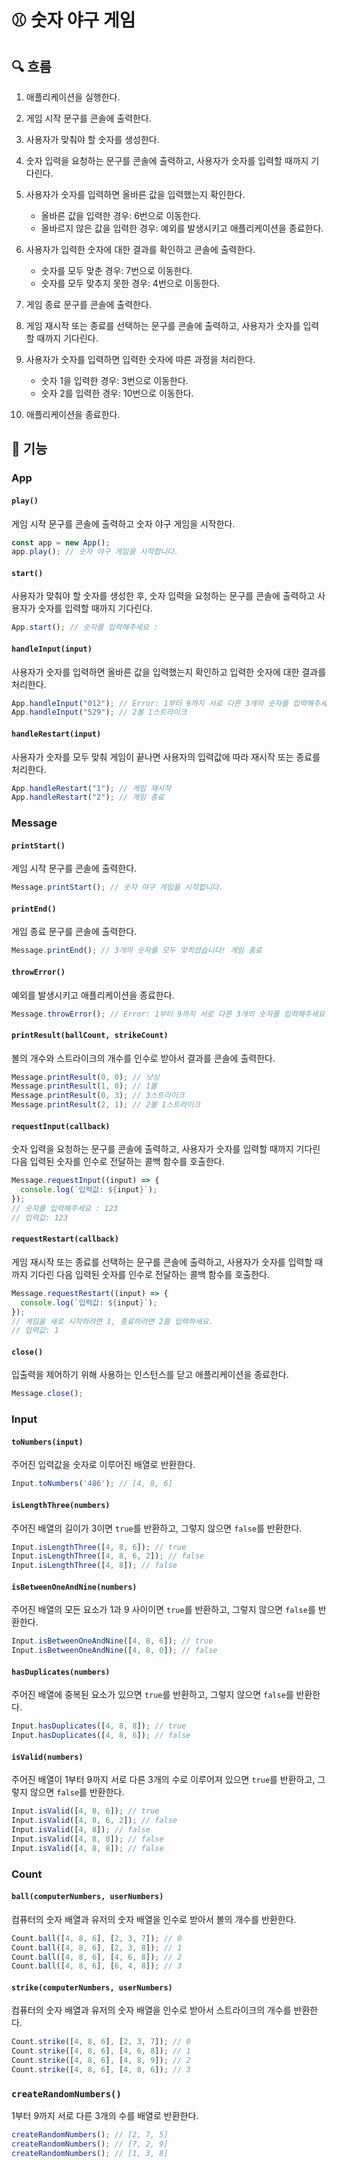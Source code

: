 # ⚾️ 숫자 야구 게임

## 🔍 흐름

1. 애플리케이션을 실행한다.

2. 게임 시작 문구를 콘솔에 출력한다.

3. 사용자가 맞춰야 할 숫자를 생성한다.

4. 숫자 입력을 요청하는 문구를 콘솔에 출력하고, 사용자가 숫자를 입력할 때까지 기다린다.

5. 사용자가 숫자를 입력하면 올바른 값을 입력했는지 확인한다.
    - 올바른 값을 입력한 경우: 6번으로 이동한다.
    - 올바르지 않은 값을 입력한 경우: 예외를 발생시키고 애플리케이션을 종료한다.

6. 사용자가 입력한 숫자에 대한 결과를 확인하고 콘솔에 출력한다.
    - 숫자를 모두 맞춘 경우: 7번으로 이동한다.
    - 숫자를 모두 맞추지 못한 경우: 4번으로 이동한다.

7. 게임 종료 문구를 콘솔에 출력한다.

8. 게임 재시작 또는 종료를 선택하는 문구를 콘솔에 출력하고, 사용자가 숫자를 입력할 때까지 기다린다.

9. 사용자가 숫자를 입력하면 입력한 숫자에 따른 과정을 처리한다.
    - 숫자 1을 입력한 경우: 3번으로 이동한다.
    - 숫자 2를 입력한 경우: 10번으로 이동한다.

10. 애플리케이션을 종료한다.

## 🚀 기능

### App

#### `play()`

게임 시작 문구를 콘솔에 출력하고 숫자 야구 게임을 시작한다.

```js
const app = new App();
app.play(); // 숫자 야구 게임을 시작합니다.
```

#### `start()`

사용자가 맞춰야 할 숫자를 생성한 후, 숫자 입력을 요청하는 문구를 콘솔에 출력하고 사용자가 숫자를 입력할 때까지 기다린다.

```js
App.start(); // 숫자를 입력해주세요 : 
```

#### `handleInput(input)`

사용자가 숫자를 입력하면 올바른 값을 입력했는지 확인하고 입력한 숫자에 대한 결과를 처리한다.

```js
App.handleInput("012"); // Error: 1부터 9까지 서로 다른 3개의 숫자를 입력해주세요.
App.handleInput("529"); // 2볼 1스트라이크
```

#### `handleRestart(input)`

사용자가 숫자를 모두 맞춰 게임이 끝나면 사용자의 입력값에 따라 재시작 또는 종료를 처리한다.

```js
App.handleRestart("1"); // 게임 재시작
App.handleRestart("2"); // 게임 종료
```

### Message

#### `printStart()`

게임 시작 문구를 콘솔에 출력한다.

```js
Message.printStart(); // 숫자 야구 게임을 시작합니다.
```

#### `printEnd()`

게임 종료 문구를 콘솔에 출력한다.

```js
Message.printEnd(); // 3개의 숫자를 모두 맞히셨습니다! 게임 종료
```

#### `throwError()`

예외를 발생시키고 애플리케이션을 종료한다.

```js
Message.throwError(); // Error: 1부터 9까지 서로 다른 3개의 숫자를 입력해주세요.
```

#### `printResult(ballCount, strikeCount)`

볼의 개수와 스트라이크의 개수를 인수로 받아서 결과를 콘솔에 출력한다.

```js
Message.printResult(0, 0); // 낫싱
Message.printResult(1, 0); // 1볼
Message.printResult(0, 3); // 3스트라이크
Message.printResult(2, 1); // 2볼 1스트라이크
```

#### `requestInput(callback)`

숫자 입력을 요청하는 문구를 콘솔에 출력하고, 사용자가 숫자를 입력할 때까지 기다린 다음 입력된 숫자를 인수로 전달하는 콜백 함수를 호출한다.

```js
Message.requestInput((input) => {
  console.log(`입력값: ${input}`);
});
// 숫자를 입력해주세요 : 123
// 입력값: 123
```

#### `requestRestart(callback)`

게임 재시작 또는 종료를 선택하는 문구를 콘솔에 출력하고, 사용자가 숫자를 입력할 때까지 기다린 다음 입력된 숫자를 인수로 전달하는 콜백 함수를 호출한다.

```js
Message.requestRestart((input) => {
  console.log(`입력값: ${input}`);
});
// 게임을 새로 시작하려면 1, 종료하려면 2를 입력하세요.
// 입력값: 1
```

#### `close()`

입출력을 제어하기 위해 사용하는 인스턴스를 닫고 애플리케이션을 종료한다.

```js
Message.close();
```

### Input

#### `toNumbers(input)`

주어진 입력값을 숫자로 이루어진 배열로 반환한다.

```js
Input.toNumbers('486'); // [4, 8, 6]
```

#### `isLengthThree(numbers)`

주어진 배열의 길이가 3이면 `true`를 반환하고, 그렇지 않으면 `false`를 반환한다.

```js
Input.isLengthThree([4, 8, 6]); // true
Input.isLengthThree([4, 8, 6, 2]); // false
Input.isLengthThree([4, 8]); // false
```

#### `isBetweenOneAndNine(numbers)`

주어진 배열의 모든 요소가 1과 9 사이이면 `true`를 반환하고, 그렇지 않으면 `false`를 반환한다.

```js
Input.isBetweenOneAndNine([4, 8, 6]); // true
Input.isBetweenOneAndNine([4, 8, 0]); // false
```

#### `hasDuplicates(numbers)`

주어진 배열에 중복된 요소가 있으면 `true`를 반환하고, 그렇지 않으면 `false`를 반환한다.

```js
Input.hasDuplicates([4, 8, 8]); // true
Input.hasDuplicates([4, 8, 6]); // false
```

#### `isValid(numbers)`

주어진 배열이 1부터 9까지 서로 다른 3개의 수로 이루어져 있으면 `true`를 반환하고, 그렇지 않으면 `false`를 반환한다.

```js
Input.isValid([4, 8, 6]); // true
Input.isValid([4, 8, 6, 2]); // false
Input.isValid([4, 8]); // false
Input.isValid([4, 8, 0]); // false
Input.isValid([4, 8, 8]); // false
```

### Count

#### `ball(computerNumbers, userNumbers)`

컴퓨터의 숫자 배열과 유저의 숫자 배열을 인수로 받아서 볼의 개수를 반환한다.

```js
Count.ball([4, 8, 6], [2, 3, 7]); // 0
Count.ball([4, 8, 6], [2, 3, 8]); // 1
Count.ball([4, 8, 6], [4, 6, 8]); // 2
Count.ball([4, 8, 6], [6, 4, 8]); // 3
```

#### `strike(computerNumbers, userNumbers)`

컴퓨터의 숫자 배열과 유저의 숫자 배열을 인수로 받아서 스트라이크의 개수를 반환한다.

```js
Count.strike([4, 8, 6], [2, 3, 7]); // 0
Count.strike([4, 8, 6], [4, 6, 8]); // 1
Count.strike([4, 8, 6], [4, 8, 9]); // 2
Count.strike([4, 8, 6], [4, 8, 6]); // 3
```

### `createRandomNumbers()`

1부터 9까지 서로 다른 3개의 수를 배열로 반환한다.

```js
createRandomNumbers(); // [2, 7, 5]
createRandomNumbers(); // [7, 2, 9]
createRandomNumbers(); // [1, 3, 8]
```
